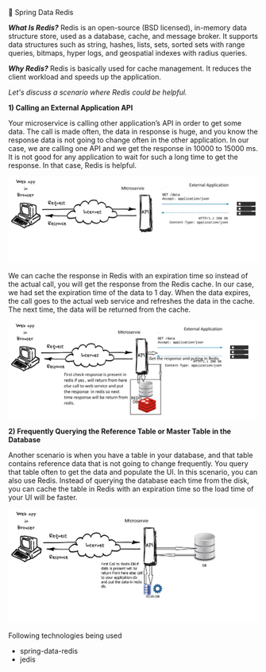 🍃 Spring Data Redis

_**What Is Redis?**_
Redis is an open-source (BSD licensed), in-memory data structure store, used as a database, cache, and message broker. It supports data structures such as string, hashes, lists, sets, sorted sets with range queries, bitmaps, hyper logs, and geospatial indexes with radius queries.

_**Why Redis?**_
Redis is basically used for cache management. It reduces the client workload and speeds up the application.

_Let's discuss a scenario where Redis could be helpful._

**1) Calling an External Application API**

Your microservice is calling other application’s API in order to get some data. The call is made often, the data in response is huge, and you know the response data is not going to change often in the other application. In our case, we are calling one API and we get the response in 10000 to 15000 ms. It is not good for any application to wait for such a long time to get the response. In that case, Redis is helpful.

![alt text](https://github.com/eshanwp/spring-data-redis/blob/master/img/1.jpg)

We can cache the response in Redis with an expiration time so instead of the actual call, you will get the response from the Redis cache. In our case, we had set the expiration time of the data to 1 day. When the data expires, the call goes to the actual web service and refreshes the data in the cache. The next time, the data will be returned from the cache.

![alt text](https://github.com/eshanwp/spring-data-redis/blob/master/img/2.jpg)

**2) Frequently Querying the Reference Table or Master Table in the Database**

Another scenario is when you have a table in your database, and that table contains reference data that is not going to change frequently. You query that table often to get the data and populate the UI. In this scenario, you can also use Redis. Instead of querying the database each time from the disk, you can cache the table in Redis with an expiration time so the load time of your UI will be faster.

![alt text](https://github.com/eshanwp/spring-data-redis/blob/master/img/3.jpg)

Following technologies being used
* spring-data-redis
* jedis

